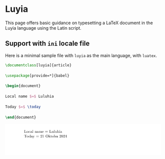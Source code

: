 # Luyia

This page offers basic guidance on typesetting a LaTeX document in the
Luyia language using the Latin script.

## Support with `ini` locale file

Here is a minimal sample file with `luyia` as the main language, with `luatex`.

```tex
\documentclass[luyia]{article}

\usepackage[provide=*]{babel}

\begin{document}

Local name $=$ Luluhia

Today $=$ \today

\end{document}
```

![](../media/locale-luyia.png)